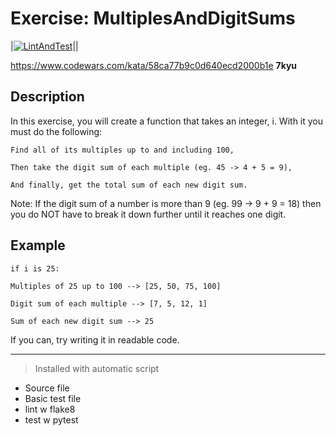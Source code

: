# Exercise: MultiplesAndDigitSums

|[![LintAndTest](https://github.com/mici-que/MultiplesAndDigitSums/actions/workflows/lint_and_test.yml/badge.svg)](https://github.com/mici-que/MultiplesAndDigitSums/actions/workflows/lint_and_test.yml)||


https://www.codewars.com/kata/58ca77b9c0d640ecd2000b1e
**7kyu**

## Description
In this exercise, you will create a function that takes an integer, i. With it you must do the following:

    Find all of its multiples up to and including 100,

    Then take the digit sum of each multiple (eg. 45 -> 4 + 5 = 9),

    And finally, get the total sum of each new digit sum.

Note: If the digit sum of a number is more than 9 (eg. 99 -> 9 + 9 = 18) then you do NOT have to break it down further until it reaches one digit.

## Example

    if i is 25:

    Multiples of 25 up to 100 --> [25, 50, 75, 100]

    Digit sum of each multiple --> [7, 5, 12, 1]

    Sum of each new digit sum --> 25

If you can, try writing it in readable code.

***



> Installed with automatic script

- Source file
- Basic test file
- lint w flake8
- test w pytest

